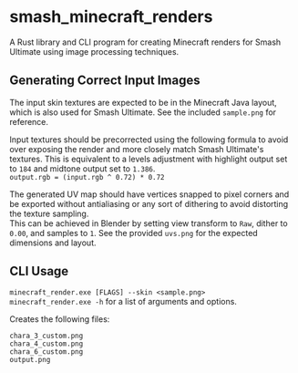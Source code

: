 # smash_minecraft_renders
A Rust library and CLI program for creating Minecraft renders for Smash Ultimate using image processing techniques.

## Generating Correct Input Images
The input skin textures are expected to be in the Minecraft Java layout, which is also used for Smash Ultimate. See the included `sample.png` for reference.  

Input textures should be precorrected using the following formula to avoid over exposing the render and more closely match Smash Ultimate's textures.
This is equivalent to a levels adjustment with highlight output set to `184` and midtone output set to `1.386`.   
`output.rgb = (input.rgb ^ 0.72) * 0.72`  

The generated UV map should have vertices snapped to pixel corners and be exported without antialiasing or any sort of dithering to avoid distorting the texture sampling.  
This can be achieved in Blender by setting view transform to `Raw`, dither to `0.00`, and samples to `1`. See the provided `uvs.png` for the expected dimensions and layout.  

## CLI Usage
`minecraft_render.exe [FLAGS] --skin <sample.png>`  
`minecraft_render.exe -h` for a list of arguments and options.    

Creates the following files:  
```
chara_3_custom.png
chara_4_custom.png
chara_6_custom.png
output.png
```

